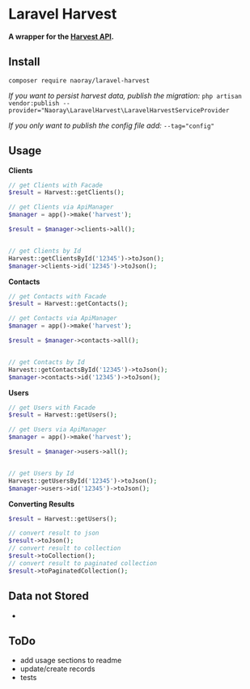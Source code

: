 # Laravel Harvest
**A wrapper for the [Harvest API](https://help.getharvest.com/api-v2/).**

## Install

`composer require naoray/laravel-harvest`

*If you want to persist harvest data, publish the migration:*
`php artisan vendor:publish --provider="Naoray\LaravelHarvest\LaravelHarvestServiceProvider`

*If you only want to publish the config file add:* `--tag="config"`

## Usage

**Clients**
```php
// get Clients with Facade
$result = Harvest::getClients();

// get Clients via ApiManager
$manager = app()->make('harvest');

$result = $manager->clients->all();


// get Clients by Id
Harvest::getClientsById('12345')->toJson();
$manager->clients->id('12345')->toJson();
```

**Contacts**
```php
// get Contacts with Facade
$result = Harvest::getContacts();

// get Contacts via ApiManager
$manager = app()->make('harvest');

$result = $manager->contacts->all();


// get Contacts by Id
Harvest::getContactsById('12345')->toJson();
$manager->contacts->id('12345')->toJson();
```

**Users**
```php
// get Users with Facade
$result = Harvest::getUsers();

// get Users via ApiManager
$manager = app()->make('harvest');

$result = $manager->users->all();


// get Users by Id
Harvest::getUsersById('12345')->toJson();
$manager->users->id('12345')->toJson();
```


**Converting Results**
```php
$result = Harvest::getUsers();

// convert result to json
$result->toJson();
// convert result to collection
$result->toCollection();
// convert result to paginated collection
$result->toPaginatedCollection();
```

## Data not Stored
- 

## ToDo
- add usage sections to readme
- update/create records
- tests